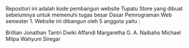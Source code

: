 Repositori ini adalah kode pembangun website Tupatu Store yang dibuat sebelumnya untuk memenuhi tugas besar Dasar Pemrograman Web semester 1.
Website ini dibangun oleh 5 anggota yaitu :

Brillian Jonathan Tantri
Dwiki Affandi
Margaretha G. A. Naibaho
Michael
Milpa Wahyuni Siregar
